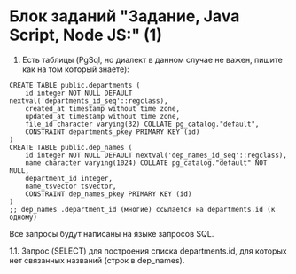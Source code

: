 # Блок заданий "Задание, Java Script, Node JS:" (1)
1. Есть таблицы (PgSql, но диалект в данном случае не важен, пишите как на том который знаете):
```pgsql
CREATE TABLE public.departments (
    id integer NOT NULL DEFAULT nextval('departments_id_seq'::regclass),
    created_at timestamp without time zone,
    updated_at timestamp without time zone,
    file_id character varying(32) COLLATE pg_catalog."default",
    CONSTRAINT departments_pkey PRIMARY KEY (id)
)
CREATE TABLE public.dep_names (
    id integer NOT NULL DEFAULT nextval('dep_names_id_seq'::regclass),
    name character varying(1024) COLLATE pg_catalog."default" NOT NULL,
    department_id integer,
    name_tsvector tsvector,
    CONSTRAINT dep_names_pkey PRIMARY KEY (id)
)
;; dep_names .department_id (многие) ссылается на departments.id (к одному)
```  
Все запросы будут написаны на языке запросов SQL.  
  
1.1. Запрос (SELECT) для построения списка departments.id, для которых нет связанных названий (строк в dep_names).  
